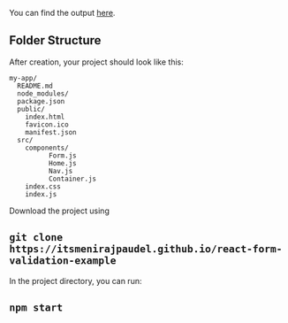 You can find the output [here](https://itsmenirajpaudel.github.io/react-form-validation-example/).

## Folder Structure

After creation, your project should look like this:

```
my-app/
  README.md
  node_modules/
  package.json
  public/
    index.html
    favicon.ico
    manifest.json
  src/
    components/
          Form.js
          Home.js
          Nav.js
          Container.js
    index.css
    index.js
```

Download the project using

## `git clone https://itsmenirajpaudel.github.io/react-form-validation-example`

In the project directory, you can run:

## `npm start`
